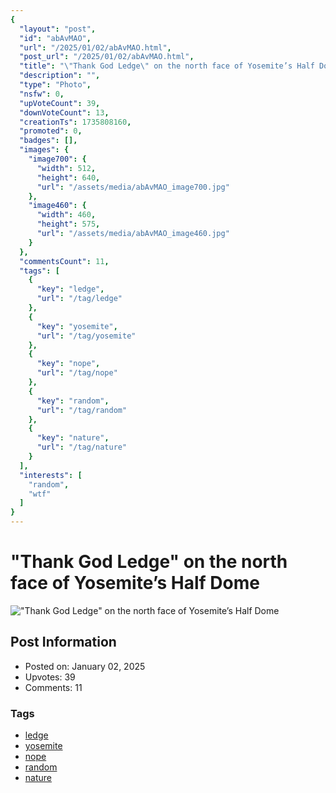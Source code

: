 ```yaml
---
{
  "layout": "post",
  "id": "abAvMAO",
  "url": "/2025/01/02/abAvMAO.html",
  "post_url": "/2025/01/02/abAvMAO.html",
  "title": "\"Thank God Ledge\" on the north face of Yosemite’s Half Dome",
  "description": "",
  "type": "Photo",
  "nsfw": 0,
  "upVoteCount": 39,
  "downVoteCount": 13,
  "creationTs": 1735808160,
  "promoted": 0,
  "badges": [],
  "images": {
    "image700": {
      "width": 512,
      "height": 640,
      "url": "/assets/media/abAvMAO_image700.jpg"
    },
    "image460": {
      "width": 460,
      "height": 575,
      "url": "/assets/media/abAvMAO_image460.jpg"
    }
  },
  "commentsCount": 11,
  "tags": [
    {
      "key": "ledge",
      "url": "/tag/ledge"
    },
    {
      "key": "yosemite",
      "url": "/tag/yosemite"
    },
    {
      "key": "nope",
      "url": "/tag/nope"
    },
    {
      "key": "random",
      "url": "/tag/random"
    },
    {
      "key": "nature",
      "url": "/tag/nature"
    }
  ],
  "interests": [
    "random",
    "wtf"
  ]
}
---
```


# "Thank God Ledge" on the north face of Yosemite’s Half Dome

!["Thank God Ledge" on the north face of Yosemite’s Half Dome](/assets/media/abAvMAO_image700.jpg)

## Post Information

- Posted on: January 02, 2025
- Upvotes: 39
- Comments: 11

### Tags

- [ledge](/tag/ledge)
- [yosemite](/tag/yosemite)
- [nope](/tag/nope)
- [random](/tag/random)
- [nature](/tag/nature)

